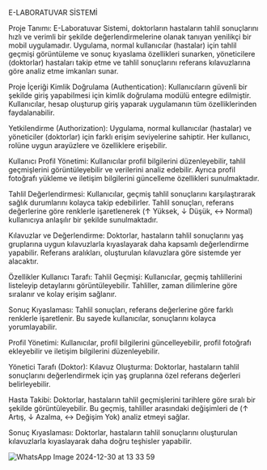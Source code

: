 E-LABORATUVAR SİSTEMİ

Proje Tanımı:
E-Laboratuvar Sistemi, doktorların hastaların tahlil sonuçlarını hızlı ve verimli bir şekilde değerlendirmelerine olanak tanıyan yenilikçi bir mobil uygulamadır. Uygulama, normal kullanıcılar (hastalar) için tahlil geçmişi görüntüleme ve sonuç kıyaslama özellikleri sunarken, yöneticilere (doktorlar) hastaları takip etme ve tahlil sonuçlarını referans kılavuzlarına göre analiz etme imkanları sunar.

Proje İçeriği
Kimlik Doğrulama (Authentication):
Kullanıcıların güvenli bir şekilde giriş yapabilmesi için kimlik doğrulama modülü entegre edilmiştir. Kullanıcılar, hesap oluşturup giriş yaparak uygulamanın tüm özelliklerinden faydalanabilir.

Yetkilendirme (Authorization):
Uygulama, normal kullanıcılar (hastalar) ve yöneticiler (doktorlar) için farklı erişim seviyelerine sahiptir. Her kullanıcı, rolüne uygun arayüzlere ve özelliklere erişebilir.

Kullanıcı Profil Yönetimi:
Kullanıcılar profil bilgilerini düzenleyebilir, tahlil geçmişlerini görüntüleyebilir ve verilerini analiz edebilir. Ayrıca profil fotoğrafı yükleme ve iletişim bilgilerini güncelleme özellikleri sunulmaktadır.

Tahlil Değerlendirmesi:
Kullanıcılar, geçmiş tahlil sonuçlarını karşılaştırarak sağlık durumlarını kolayca takip edebilirler. Tahlil sonuçları, referans değerlerine göre renklerle işaretlenerek (↑ Yüksek, ↓ Düşük, ↔ Normal) kullanıcıya anlaşılır bir şekilde sunulmaktadır.

Kılavuzlar ve Değerlendirme:
Doktorlar, hastaların tahlil sonuçlarını yaş gruplarına uygun kılavuzlarla kıyaslayarak daha kapsamlı değerlendirme yapabilir. Referans aralıkları, oluşturulan kılavuzlara göre sistemde yer alacaktır.

Özellikler
Kullanıcı Tarafı:
Tahlil Geçmişi:
Kullanıcılar, geçmiş tahlillerini listeleyip detaylarını görüntüleyebilir. Tahliller, zaman dilimlerine göre sıralanır ve kolay erişim sağlanır.

Sonuç Kıyaslaması:
Tahlil sonuçları, referans değerlerine göre farklı renklerle işaretlenir. Bu sayede kullanıcılar, sonuçlarını kolayca yorumlayabilir.

Profil Yönetimi:
Kullanıcılar, profil bilgilerini güncelleyebilir, profil fotoğrafı ekleyebilir ve iletişim bilgilerini düzenleyebilir.

Yönetici Tarafı (Doktor):
Kılavuz Oluşturma:
Doktorlar, hastaların tahlil sonuçlarını değerlendirmek için yaş gruplarına özel referans değerleri belirleyebilir.

Hasta Takibi:
Doktorlar, hastaların tahlil geçmişlerini tarihlere göre sıralı bir şekilde görüntüleyebilir. Bu geçmiş, tahliller arasındaki değişimleri de (↑ Artış, ↓ Azalma, ↔ Değişim Yok) analiz etmeyi sağlar.

Sonuç Kıyaslaması:
Doktorlar, hastaların tahlil sonuçlarını oluşturulan kılavuzlarla kıyaslayarak daha doğru teşhisler yapabilir.



![WhatsApp Image 2024-12-30 at 13 33 59](https://github.com/user-attachments/assets/8fe80e74-a752-4602-b557-44cb69f68274)









